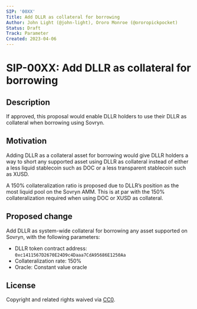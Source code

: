 ```yaml
---
SIP: '00XX'
Title: Add DLLR as collateral for borrowing
Author: John Light (@john-light), Ororo Monroe (@ororopickpocket)
Status: Draft
Track: Parameter
Created: 2023-04-06
---
```


# SIP-00XX: Add DLLR as collateral for borrowing

## Description

If approved, this proposal would enable DLLR holders to use their DLLR as collateral when borrowing using Sovryn.

## Motivation

Adding DLLR as a collateral asset for borrowing would give DLLR holders a way to short any supported asset using DLLR as collateral instead of either a less liquid stablecoin such as DOC or a less transparent stablecoin such as XUSD.

A 150% collateralization ratio is proposed due to DLLR’s position as the most liquid pool on the Sovryn AMM. This is at par with the 150% collateralization required when using DOC or XUSD as collateral.

## Proposed change

Add DLLR as system-wide collateral for borrowing any asset supported on Sovryn, with the following parameters:
- DLLR token contract address: `0xc1411567D2670E24D9c4Daaa7CdA95686E1250Aa`  
- Collateralization rate: 150%  
- Oracle: Constant value oracle  

## License
Copyright and related rights waived via [CC0](https://creativecommons.org/publicdomain/zero/1.0/).
